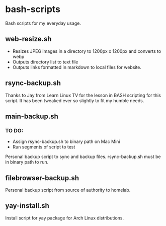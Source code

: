# bash-scripts

Bash scripts for my everyday usage.

## web-resize.sh

- Resizes JPEG images in a directory to 1200px x 1200px and converts to webp
- Outputs directory list to text file
- Outputs links formatted in markdown to local files for website.

## rsync-backup.sh
    
Thanks to Jay from Learn Linux TV for the lesson in BASH scripting for this script. 
It has been tweaked ever so slightly to fit my humble needs.

## main-backup.sh

### TO DO:
 
 - Assign rsync-backup.sh to binary path on Mac Mini
 - Run segments of script to test

Personal backup script to sync and backup files.
rsync-backup.sh must be in binary path to run.

## filebrowser-backup.sh

Personal backup script from source of authority to homelab.

## yay-install.sh

Install script for yay package for Arch Linux distributions.
